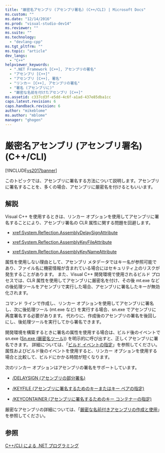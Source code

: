 ```yaml
---
title: "厳密名アセンブリ (アセンブリ署名) (C++/CLI) | Microsoft Docs"
ms.custom: ""
ms.date: "12/14/2016"
ms.prod: "visual-studio-dev14"
ms.reviewer: ""
ms.suite: ""
ms.technology: 
  - "devlang-cpp"
ms.tgt_pltfrm: ""
ms.topic: "article"
dev_langs: 
  - "C++"
helpviewer_keywords: 
  - ".NET Framework [C++], アセンブリの署名"
  - "アセンブリ [C++]"
  - "アセンブリ [C++], 署名"
  - "リンカー [C++], アセンブリの署名"
  - "署名 (アセンブリに)"
  - "厳密な名前を付けたアセンブリ [C++]"
ms.assetid: c337cd3f-e5dd-4c6f-a1ad-437e85dba1cc
caps.latest.revision: 6
caps.handback.revision: 6
author: "mikeblome"
ms.author: "mblome"
manager: "ghogen"
---
```

# 厳密名アセンブリ (アセンブリ署名) (C++/CLI)
[!INCLUDE[vs2017banner](../assembler/inline/includes/vs2017banner.md)]

このトピックでは、アセンブリに署名する方法について説明します。アセンブリに署名することを、多くの場合、アセンブリに厳密名を付けるともいいます。  
  
## 解説  
 Visual C\+\+ を使用するときは、リンカー オプションを使用してアセンブリに署名することにより、アセンブリ署名の CLR 属性に関する問題を回避します。  
  
-   <xref:System.Reflection.AssemblyDelaySignAttribute>  
  
-   <xref:System.Reflection.AssemblyKeyFileAttribute>  
  
-   <xref:System.Reflection.AssemblyKeyNameAttribute>  
  
 属性を使用しない理由として、アセンブリ メタデータではキー名が参照可能であり、ファイル名に機密情報が含まれている場合にはセキュリティ上のリスクが発生することがあります。  また、Visual C\+\+ 開発環境で使用されるビルド プロセスでは、CLR 属性を使用してアセンブリに厳密名を付け、その後 mt.exe などの後処理ツールをアセンブリで実行した場合、アセンブリに署名したキーが無効化されます。  
  
 コマンド ラインで作成し、リンカー オプションを使用してアセンブリに署名し、次に後処理ツール \(mt.exe など\) を実行する場合、sn.exe でアセンブリに再度署名する必要があります。  代わりに、作成後のアセンブリの署名を後回しにし、後処理ツールを実行してから署名できます。  
  
 開発環境を構築するときに署名の属性を使用する場合は、ビルド後のイベントで sn.exe \([Sn.exe \(厳密名ツール\)](../Topic/Sn.exe%20\(Strong%20Name%20Tool\).md)\) を明示的に呼び出すと、正しくアセンブリに署名できます。  詳細については、「[ビルド イベントの指定](../ide/specifying-build-events.md)」を参照してください。  属性およびビルド後のイベントを使用すると、リンカー オプションを使用する場合と比較して、ビルドにかかる時間が短くなります。  
  
 次のリンカー オプションはアセンブリの署名をサポートしています。  
  
-   [\/DELAYSIGN \(アセンブリの部分署名\)](../build/reference/delaysign-partially-sign-an-assembly.md)  
  
-   [\/KEYFILE \(アセンブリに署名するためのキーまたはキー ペアの指定\)](../build/reference/keyfile-specify-key-or-key-pair-to-sign-an-assembly.md)  
  
-   [\/KEYCONTAINER \(アセンブリに署名するためのキー コンテナーの指定\)](../build/reference/keycontainer-specify-a-key-container-to-sign-an-assembly.md)  
  
 厳密なアセンブリの詳細については、「[厳密な名前付きアセンブリの作成と使用](../Topic/Creating%20and%20Using%20Strong-Named%20Assemblies.md)」を参照してください。  
  
## 参照  
 [C\+\+\/CLI による .NET プログラミング](../dotnet/dotnet-programming-with-cpp-cli-visual-cpp.md)